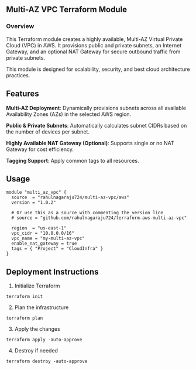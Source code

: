 ## Multi-AZ VPC Terraform Module

### Overview

This Terraform module creates a highly available, Multi-AZ Virtual Private Cloud (VPC) in AWS. It provisions public and private subnets, an Internet Gateway, and an optional NAT Gateway for secure outbound traffic from private subnets. 

This module is designed for scalability, security, and best cloud architecture practices.

## Features

**Multi-AZ Deployment**: Dynamically provisions subnets across all available Availability Zones (AZs) in the selected AWS region.

**Public & Private Subnets**: Automatically calculates subnet CIDRs based on the number of devices per subnet.

**Highly Available NAT Gateway (Optional)**: Supports single or no NAT Gateway for cost efficiency.

**Tagging Support**: Apply common tags to all resources.


## Usage

```hcl
module "multi_az_vpc" {
  source  = "rahulnagaraju724/multi-az-vpc/aws"
  version = "1.0.2"

  # Or use this as a source with commenting the version line
  # source = "github.com/rahulnagaraju724/terraform-aws-multi-az-vpc"
  
  region  = "us-east-1"
  vpc_cidr = "10.0.0.0/16"
  vpc_name = "my-multi-az-vpc"
  enable_nat_gateway = true
  tags = { "Project" = "CloudInfra" }
}
```

## Deployment Instructions

1. Initialize Terraform

```
terraform init
```

2. Plan the infrastructure

```
terraform plan
```

3. Apply the changes

```
terraform apply -auto-approve
```

4. Destroy if needed

```
terraform destroy -auto-approve
```
